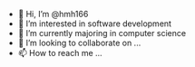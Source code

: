 - 👋 Hi, I’m @hmh166
- 👀 I’m interested in software development 
- 🌱 I’m currently majoring in computer science
- 💞️ I’m looking to collaborate on ...
- 📫 How to reach me ...

<!---
hmh166/hmh166 is a ✨ special ✨ repository because its `README.md` (this file) appears on your GitHub profile.
You can click the Preview link to take a look at your changes.
--->
